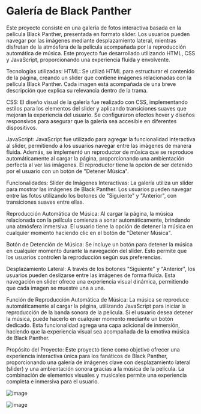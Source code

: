 # Galería de Black Panther

Este proyecto consiste en una galería de fotos interactiva basada en la película Black Panther, presentada en formato slider. Los usuarios pueden navegar por las imágenes mediante desplazamiento lateral, mientras disfrutan de la atmósfera de la película acompañada por la reproducción automática de música. Este proyecto fue desarrollado utilizando HTML, CSS y JavaScript, proporcionando una experiencia fluida y envolvente.

Tecnologías utilizadas:
HTML: Se utilizó HTML para estructurar el contenido de la página, creando un slider que contiene imágenes relacionadas con la película Black Panther. Cada imagen está acompañada de una breve descripción que explica su relevancia dentro de la trama.

CSS: El diseño visual de la galería fue realizado con CSS, implementando estilos para los elementos del slider y aplicando transiciones suaves que mejoran la experiencia del usuario. Se configuraron efectos hover y diseños responsivos para asegurar que la galería sea accesible en diferentes dispositivos.

JavaScript: JavaScript fue utilizado para agregar la funcionalidad interactiva al slider, permitiendo a los usuarios navegar entre las imágenes de manera fluida. Además, se implementó un reproductor de música que se reproduce automáticamente al cargar la página, proporcionando una ambientación perfecta al ver las imágenes. El reproductor tiene la opción de ser detenido por el usuario con un botón de "Detener Música".

Funcionalidades:
Slider de Imágenes Interactivas: La galería utiliza un slider para mostrar las imágenes de Black Panther. Los usuarios pueden navegar entre las fotos utilizando los botones de "Siguiente" y "Anterior", con transiciones suaves entre ellas.

Reproducción Automática de Música: Al cargar la página, la música relacionada con la película comienza a sonar automáticamente, brindando una atmósfera inmersiva. El usuario tiene la opción de detener la música en cualquier momento haciendo clic en el botón de "Detener Música".

Botón de Detención de Música: Se incluye un botón para detener la música en cualquier momento durante la navegación del slider. Esto permite que los usuarios controlen la reproducción según sus preferencias.

Desplazamiento Lateral: A través de los botones "Siguiente" y "Anterior", los usuarios pueden deslizarse entre las imágenes de forma fluida. Esta navegación en slider ofrece una experiencia visual dinámica, permitiendo que cada imagen se muestre una a una.

Función de Reproducción Automática de Música:
La música se reproduce automáticamente al cargar la página, utilizando JavaScript para iniciar la reproducción de la banda sonora de la película. Si el usuario desea detener la música, puede hacerlo en cualquier momento mediante un botón dedicado. Esta funcionalidad agrega una capa adicional de inmersión, haciendo que la experiencia visual sea acompañada de la emotiva música de Black Panther.

Propósito del Proyecto:
Este proyecto tiene como objetivo ofrecer una experiencia interactiva única para los fanáticos de Black Panther, proporcionando una galería de imágenes clave con desplazamiento lateral (slider) y una ambientación sonora gracias a la música de la película. La combinación de elementos visuales y musicales permite una experiencia completa e inmersiva para el usuario.

![image](https://github.com/user-attachments/assets/1dc246b0-60e1-4636-acdc-2a79c11d9528)

![image](https://github.com/user-attachments/assets/ab0e7cbc-7794-4daf-8f28-a80243d39e70)

